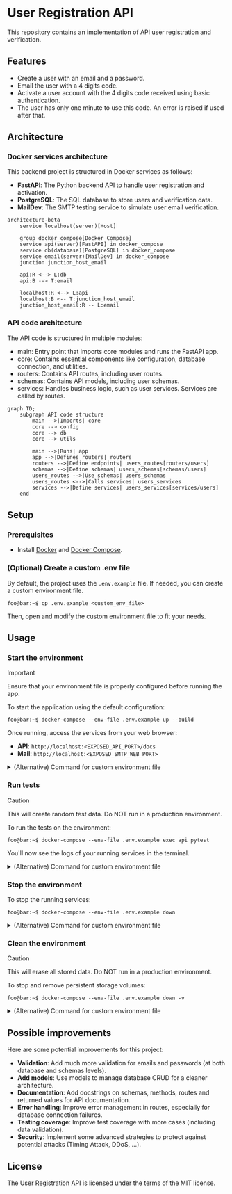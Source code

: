 # User Registration API
This repository contains an implementation of API user registration and verification.

## Features
* Create a user with an email and a password.
* Email the user with a 4 digits code.
* Activate a user account with the 4 digits code received using basic authentication.
* The user has only one minute to use this code. An error is raised if used after that.

## 

## Architecture

### Docker services architecture
This backend project is structured in Docker services as follows:
- **FastAPI**: The Python backend API to handle user registration and activation.
- **PostgreSQL**: The SQL database to store users and verification data.
- **MailDev**: The SMTP testing service to simulate user email verification.

```mermaid
architecture-beta
    service localhost(server)[Host]
  
    group docker_compose[Docker Compose]
    service api(server)[FastAPI] in docker_compose
    service db(database)[PostgreSQL] in docker_compose
    service email(server)[MailDev] in docker_compose
    junction junction_host_email

    api:R <--> L:db
    api:B --> T:email
    
    localhost:R <--> L:api
    localhost:B <-- T:junction_host_email
    junction_host_email:R -- L:email
```

### API code architecture

The API code is structured in multiple modules:
- main: Entry point that imports core modules and runs the FastAPI app.
- core: Contains essential components like configuration, database connection, and utilities.
- routers: Contains API routes, including user routes.
- schemas: Contains API models, including user schemas.
- services: Handles business logic, such as user services. Services are called by routes.

```mermaid
graph TD;
    subgraph API code structure
        main -->|Imports| core
        core --> config
        core --> db
        core --> utils

        main -->|Runs| app
        app -->|Defines routers| routers
        routers -->|Define endpoints| users_routes[routers/users]
        schemas -->|Define schemas| users_schemas[schemas/users]
        users_routes -->|Use schemas| users_schemas
        users_routes <-->|Calls services| users_services
        services -->|Define services| users_services[services/users]
    end
```

## Setup

### Prerequisites
- Install [Docker](https://docs.docker.com/get-docker/) and [Docker Compose](https://docs.docker.com/compose/install/).

### (Optional) Create a custom .env file
By default, the project uses the `.env.example` file. If needed, you can create a custom environment file.

```console
foo@bar:~$ cp .env.example <custom_env_file>
```

Then, open and modify the custom environment file to fit your needs.

## Usage 

### Start the environment

> [!IMPORTANT]
> Ensure that your environment file is properly configured before running the app.

To start the application using the default configuration:

```console
foo@bar:~$ docker-compose --env-file .env.example up --build
```

Once running, access the services from your web browser:
- **API**: `http://localhost:<EXPOSED_API_PORT>/docs`
- **Mail**: `http://localhost:<EXPOSED_SMTP_WEB_PORT>`

<details>
  <summary>(Alternative) Command for custom environment file</summary>
  If you have created a custom environment file, specify it as follows:

  ```console
  foo@bar:~$ docker-compose --env-file <custom_env_file> up --build
  ```
</details>

### Run tests

> [!CAUTION]
> This will create random test data. Do NOT run in a production environment.

To run the tests on the environment:

```console
foo@bar:~$ docker-compose --env-file .env.example exec api pytest
```

You'll now see the logs of your running services in the terminal.

<details>
  <summary>(Alternative) Command for custom environment file</summary>
  If you have created a custom environment file, specify it as follows:

  ```console
  foo@bar:~$ docker-compose --env-file <custom_env_file> exec api pytest
  ```
</details>

### Stop the environment
To stop the running services:

```console
foo@bar:~$ docker-compose --env-file .env.example down
```

<details>
  <summary>(Alternative) Command for custom environment file</summary>
  If you have created a custom environment file, specify it as follows:

  ```console
  foo@bar:~$ docker-compose --env-file <custom_env_file> down
  ```
</details>

### Clean the environment

> [!CAUTION]
> This will erase all stored data. Do NOT run in a production environment.

To stop and remove persistent storage volumes:

```console
foo@bar:~$ docker-compose --env-file .env.example down -v
```

<details>
  <summary>(Alternative) Command for custom environment file</summary>
  If you have created a custom environment file, specify it as follows:

  ```console
  foo@bar:~$ docker-compose --env-file <custom_env_file> down -v
  ```
</details>

## Possible improvements

Here are some potential improvements for this project:
- **Validation**: Add much more validation for emails and passwords (at both database and schemas levels).
- **Add models**: Use models to manage database CRUD for a cleaner architecture.
- **Documentation**: Add docstrings on schemas, methods, routes and returned values for API documentation.
- **Error handling**: Improve error management in routes, especially for database connection failures.
- **Testing coverage**: Improve test coverage with more cases (including data validation).
- **Security**: Implement some advanced strategies to protect against potential attacks (Timing Attack, DDoS, ...).

## License
The User Registration API is licensed under the terms of the MIT license.
